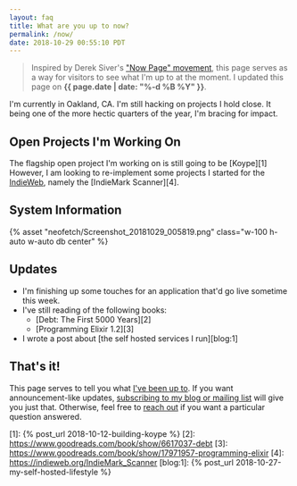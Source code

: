 ```yaml
---
layout: faq
title: What are you up to now?
permalink: /now/
date: 2018-10-29 00:55:10 PDT
---
```


> Inspired by Derek Siver's ["Now Page" movement][nowff], this page serves as a
> way for visitors to see what I'm up to at the moment. I updated this page
> on **{{ page.date | date: "%-d %B %Y" }}**.

I'm currently in Oakland, CA. I'm still hacking on projects I hold close. It
being one of the more hectic quarters of the year, I'm bracing for impact.

## Open Projects I'm Working On

The flagship open project I'm working on is still going to be [Koype][1]
However, I am looking to re-implement some projects I started for the
[IndieWeb][], namely the [IndieMark Scanner][4].

## System Information

{% asset "neofetch/Screenshot_20181029_005819.png" class="w-100 h-auto w-auto db center" %}

## Updates

  * I'm finishing up some touches for an application that'd go live sometime
    this week.
  * I've still reading of the following books:
    * [Debt: The First 5000 Years][2]
    * [Programming Elixir 1.2][3]
  * I wrote a post about [the self hosted services I run][blog:1]

## That's it!

This page serves to tell you what [I've been up to][nowff]. If you want
announcement-like updates, [subscribing to my blog or mailing list][sub] will
give you just that. Otherwise, feel free to [reach out][contact] if you want
a particular question answered.

[nowff]: https://sivers.org/nowff/
[sub]: /subscribe/
[contact]: /contact/
[indieweb]: https://indieweb.org/
[1]: {% post_url 2018-10-12-building-koype %}
[2]: https://www.goodreads.com/book/show/6617037-debt
[3]: https://www.goodreads.com/book/show/17971957-programming-elixir
[4]: https://indieweb.org/IndieMark_Scanner
[blog:1]: {% post_url 2018-10-27-my-self-hosted-lifestyle %}
